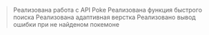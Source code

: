 > Реализована работа с API Poke
> Реализована функция быстрого поиска
> Реализована адаптивная верстка
> Реализовано вывод ошибки при не найденом покемоне
